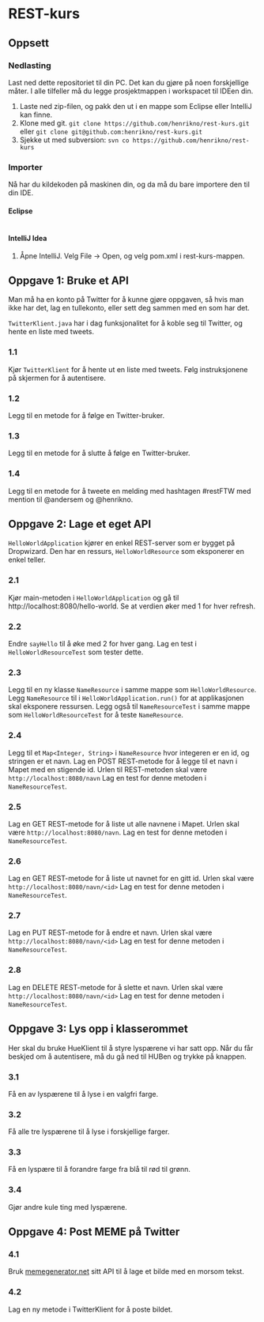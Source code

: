 # REST-kurs

## Oppsett

### Nedlasting
Last ned dette repositoriet til din PC. Det kan du gjøre på noen forskjellige måter. I alle tilfeller må du legge prosjektmappen i workspacet til IDEen din.

1. Laste ned zip-filen, og pakk den ut i en mappe som Eclipse eller IntelliJ kan finne.
1. Klone med git. `git clone https://github.com/henrikno/rest-kurs.git` eller `git clone git@github.com:henrikno/rest-kurs.git`
1. Sjekke ut med subversion: `svn co https://github.com/henrikno/rest-kurs`

### Importer
Nå har du kildekoden på maskinen din, og da må du bare importere den til din IDE.

#### Eclipse

```bash

```


#### IntelliJ Idea

1. Åpne IntelliJ. Velg File -> Open, og velg pom.xml i rest-kurs-mappen.

## Oppgave 1: Bruke et API
Man må ha en konto på Twitter for å kunne gjøre oppgaven, så hvis man ikke har det, lag en tullekonto, eller sett deg sammen med en som har det.

`TwitterKlient.java` har i dag funksjonalitet for å koble seg til Twitter, og hente en liste med tweets.

### 1.1
Kjør `TwitterKlient` for å hente ut en liste med tweets. Følg instruksjonene på skjermen for å autentisere.

### 1.2
Legg til en metode for å følge en Twitter-bruker.

### 1.3
Legg til en metode for å slutte å følge en Twitter-bruker.

### 1.4
Legg til en metode for å tweete en melding med hashtagen #restFTW med mention til @andersem og @henrikno.
 

## Oppgave 2: Lage et eget API
`HelloWorldApplication` kjører en enkel REST-server som er bygget på Dropwizard. Den har en ressurs, `HelloWorldResource` som eksponerer en enkel teller.

### 2.1
Kjør main-metoden i `HelloWorldApplication` og gå til http://localhost:8080/hello-world. Se at verdien øker med 1 for hver refresh.

### 2.2
Endre `sayHello` til å øke med 2 for hver gang. Lag en test i `HelloWorldResourceTest` som tester dette.

### 2.3
Legg til en ny klasse `NameResource` i samme mappe som `HelloWorldResource`. Legg `NameResource` til i `HelloWorldApplication.run()` for at applikasjonen skal eksponere ressursen. 
Legg også til `NameResourceTest` i samme mappe som `HelloWorldResourceTest` for å teste `NameResource`.

### 2.4
Legg til et `Map<Integer, String>` i `NameResource` hvor integeren er en id, og stringen er et navn.
Lag en POST REST-metode for å legge til et navn i Mapet med en stigende id. Urlen til REST-metoden skal være `http://localhost:8080/navn`
Lag en test for denne metoden i `NameResourceTest`.

### 2.5
Lag en GET REST-metode for å liste ut alle navnene i Mapet. Urlen skal være `http://localhost:8080/navn`.
Lag en test for denne metoden i `NameResourceTest`.

### 2.6
Lag en GET REST-metode for å liste ut navnet for en gitt id. Urlen skal være `http://localhost:8080/navn/<id>`
Lag en test for denne metoden i `NameResourceTest`.

### 2.7
Lag en PUT REST-metode for å endre et navn. Urlen skal være `http://localhost:8080/navn/<id>`
Lag en test for denne metoden i `NameResourceTest`.

### 2.8
Lag en DELETE REST-metode for å slette et navn. Urlen skal være `http://localhost:8080/navn/<id>`
Lag en test for denne metoden i `NameResourceTest`.

## Oppgave 3: Lys opp i klasserommet
Her skal du bruke HueKlient til å styre lyspærene vi har satt opp. Når du får beskjed om å autentisere, må du gå ned til HUBen og trykke på knappen.

### 3.1
Få en av lyspærene til å lyse i en valgfri farge.

### 3.2
Få alle tre lyspærene til å lyse i forskjellige farger.

### 3.3
Få en lyspære til å forandre farge fra blå til rød til grønn.

### 3.4
Gjør andre kule ting med lyspærene.

## Oppgave 4: Post MEME på Twitter

### 4.1
Bruk [memegenerator.net](http://version1.api.memegenerator.net/) sitt API til å lage et bilde med en morsom tekst.

### 4.2
Lag en ny metode i TwitterKlient for å poste bildet.





